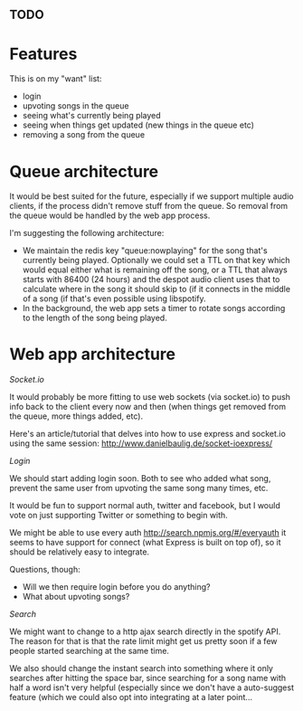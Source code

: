 ## TODO

# Features

This is on my "want" list:

- login
- upvoting songs in the queue
- seeing what's currently being played
- seeing when things get updated (new things in the queue etc)
- removing a song from the queue

# Queue architecture

It would be best suited for the future, especially if we support multiple audio
clients, if the process didn't remove stuff from the queue. So removal from the
queue would be handled by the web app process.

I'm suggesting the following architecture:

- We maintain the redis key "queue:nowplaying" for the song that's currently
  being played. Optionally we could set a TTL on that key which would equal
  either what is remaining off the song, or a TTL that always starts with
  86400 (24 hours) and the despot audio client uses that to calculate where in
  the song it should skip to (if it connects in the middle of a song (if that's
  even possible using libspotify.
- In the background, the web app sets a timer to rotate songs according to the
  length of the song being played.

# Web app architecture

*Socket.io*

It would probably be more fitting to use web sockets (via socket.io) to push
info back to the client every now and then (when things get removed from the
queue, more things added, etc).

Here's an article/tutorial that delves into how to use express and socket.io
using the same session: http://www.danielbaulig.de/socket-ioexpress/

*Login*

We should start adding login soon. Both to see who added what song, prevent
the same user from upvoting the same song many times, etc.

It would be fun to support normal auth, twitter and facebook, but I would
vote on just supporting Twitter or something to begin with.

We might be able to use every auth http://search.npmjs.org/#/everyauth it seems
to have support for connect (what Express is built on top of), so it should
be relatively easy to integrate.

Questions, though:

- Will we then require login before you do anything?
- What about upvoting songs?

*Search*

We might want to change to a http ajax search directly in the spotify API. The
reason for that is that the rate limit might get us pretty soon if a few people
started searching at the same time.

We also should change the instant search into something where it only searches
after hitting the space bar, since searching for a song name with half a word
isn't very helpful (especially since we don't have a auto-suggest feature (which
we could also opt into integrating at a later point...


